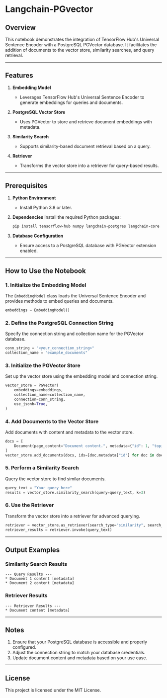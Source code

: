 # Langchain-PGvector
## Overview
This notebook demonstrates the integration of TensorFlow Hub's Universal Sentence Encoder with a PostgreSQL PGVector database. It facilitates the addition of documents to the vector store, similarity searches, and query retrieval.

---

## Features
1. **Embedding Model**
   - Leverages TensorFlow Hub's Universal Sentence Encoder to generate embeddings for queries and documents.

2. **PostgreSQL Vector Store**
   - Uses PGVector to store and retrieve document embeddings with metadata.

3. **Similarity Search**
   - Supports similarity-based document retrieval based on a query.

4. **Retriever**
   - Transforms the vector store into a retriever for query-based results.

---

## Prerequisites
1. **Python Environment**
   - Install Python 3.8 or later.

2. **Dependencies**
   Install the required Python packages:
   ```bash
   pip install tensorflow-hub numpy langchain-postgres langchain-core
   ```

3. **Database Configuration**
   - Ensure access to a PostgreSQL database with PGVector extension enabled.

---

## How to Use the Notebook

### 1. Initialize the Embedding Model
The `EmbeddingModel` class loads the Universal Sentence Encoder and provides methods to embed queries and documents.
```python
embeddings = EmbeddingModel()
```

### 2. Define the PostgreSQL Connection String
Specify the connection string and collection name for the PGVector database.
```python
conn_string = "<your_connection_string>"
collection_name = "example_documents"
```

### 3. Initialize the PGVector Store
Set up the vector store using the embedding model and connection string.
```python
vector_store = PGVector(
    embeddings=embeddings,
    collection_name=collection_name,
    connection=conn_string,
    use_jsonb=True,
)
```

### 4. Add Documents to the Vector Store
Add documents with content and metadata to the vector store.
```python
docs = [
    Document(page_content="Document content.", metadata={"id": 1, "topic": "example"})
]
vector_store.add_documents(docs, ids=[doc.metadata["id"] for doc in docs])
```

### 5. Perform a Similarity Search
Query the vector store to find similar documents.
```python
query_text = "Your query here"
results = vector_store.similarity_search(query=query_text, k=3)
```

### 6. Use the Retriever
Transform the vector store into a retriever for advanced querying.
```python
retriever = vector_store.as_retriever(search_type="similarity", search_kwargs={"k": 1})
retriever_results = retriever.invoke(query_text)
```

---

## Output Examples
### Similarity Search Results
```plaintext
--- Query Results ---
* Document 1 content [metadata]
* Document 2 content [metadata]
```

### Retriever Results
```plaintext
--- Retriever Results ---
* Document content [metadata]
```

---

## Notes
1. Ensure that your PostgreSQL database is accessible and properly configured.
2. Adjust the connection string to match your database credentials.
3. Update document content and metadata based on your use case.

---

## License
This project is licensed under the MIT License.

